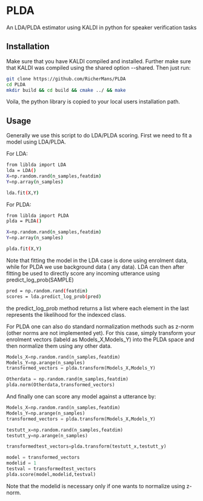 # PLDA
An LDA/PLDA estimator using KALDI in python for speaker verification tasks

## Installation ##

Make sure that you have KALDI compiled and installed. Further make sure that KALDI was compiled using the shared option --shared. 
Then just run:
```bash
git clone https://github.com/RicherMans/PLDA
cd PLDA
mkdir build && cd build && cmake ../ && make
```

Voila, the python library is copied to your local users installation path.

## Usage ##

Generally we use this script to do LDA/PLDA scoring. First we need to fit a model using LDA/PLDA.

For LDA:
```bash
from liblda import LDA
lda = LDA()
X=np.random.rand(n_samples,featdim)
Y=np.array(n_samples)

lda.fit(X,Y)
```

For PLDA:
```bash
from liblda import PLDA
plda = PLDA()

X=np.random.rand(n_samples,featdim)
Y=np.array(n_samples)

plda.fit(X,Y)
```
Note that fitting the model in the LDA case is done using enrolment data, while for PLDA we use background data ( any data).
LDA can then after fitting be used to directly score any incoming utterance using predict_log_prob(SAMPLE)

```bash
pred = np.random.rand(featdim)
scores = lda.predict_log_prob(pred)
```
the predict_log_prob method returns a list where each element in the last represents the likelihood for the indexced class.

For PLDA one can also do standard normalization methods such as z-norm (other norms are not implemented yet). For this case, simply transform your enrolment vectors (labeld as Models_X,Models_Y) into the PLDA space and then normalize them using any other data.

```python
Models_X=np.random.rand(n_samples,featdim)
Models_Y=np.arange(n_samples)
transformed_vectors = plda.transform(Models_X,Models_Y)

Otherdata = np.random.rand(m_samples,featdim)
plda.norm(Otherdata,transformed_vectors)
```

And finally one can score any model against a utterance by:

```python
Models_X=np.random.rand(n_samples,featdim)
Models_Y=np.arange(n_samples)
transformed_vectors = plda.transform(Models_X,Models_Y)

testutt_x=np.random.rand(n_samples,featdim)
testutt_y=np.arange(n_samples)

transformedtest_vectors=plda.transform(testutt_x,testutt_y)

model = transformed_vectors
modelid = 1
testval = transformedtest_vectors
plda.score(model,modelid,testval)
```
Note that the modelid is necessary only if one wants to normalize using z-norm.
